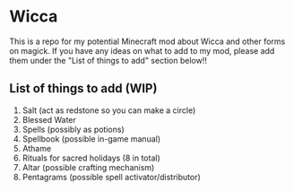 # Wicca
This is a repo for my potential Minecraft mod about Wicca and other forms on magick. If you have any ideas on what to add to my mod, please add them under the "List of things to add" section below!!

## List of things to add (WIP)
1. Salt (act as redstone so you can make a circle)
2. Blessed Water
3. Spells (possibly as potions)
4. Spellbook (possible in-game manual)
5. Athame
6. Rituals for sacred holidays (8 in total)
7. Altar (possible crafting mechanism)
8. Pentagrams (possible spell activator/distributor)


